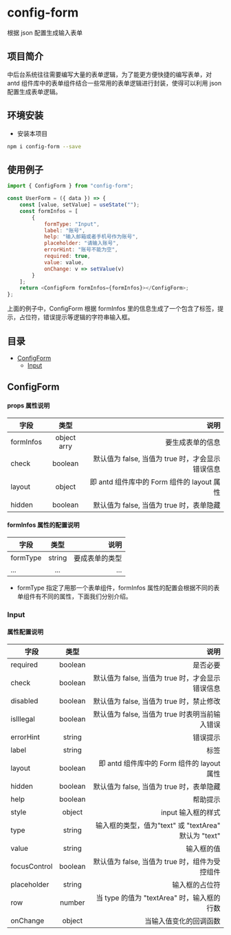 # config-form

根据 json 配置生成输入表单

## 项目简介

中后台系统往往需要编写大量的表单逻辑，为了能更方便快捷的编写表单，对 antd 组件库中的表单组件结合一些常用的表单逻辑进行封装，使得可以利用 json 配置生成表单逻辑。

## 环境安装

-   安装本项目

```sh
npm i config-form --save
```

## 使用例子

```js
import { ConfigForm } from "config-form";

const UserForm = ({ data }) => {
    const [value, setValue] = useState("");
    const formInfos = [
        {
            formType: "Input",
            label: "账号",
            help: "输入邮箱或者手机号作为账号",
            placeholder: "请输入账号",
            errorHint: "账号不能为空",
            required: true,
            value: value,
            onChange: v => setValue(v)
        }
    ];
    return <ConfigForm formInfos={formInfos}></ConfigForm>;
};
```

上面的例子中，ConfigForm 根据 formInfos 里的信息生成了一个包含了标签，提示，占位符，错误提示等逻辑的字符串输入框。

## 目录

<!-- TOC -->

-   [ConfigForm](#configform)
    -   [Input](#input)

## ConfigForm

#### props 属性说明

| 字段      |    类型     |                                             说明 |
| --------- | :---------: | -----------------------------------------------: |
| formInfos | object arry |                                 要生成表单的信息 |
| check     |   boolean   | 默认值为 false, 当值为 true 时，才会显示错误信息 |
| layout    |   object    |       即 antd 组件库中的 Form 组件的 layout 属性 |
| hidden    |   boolean   |         默认值为 false, 当值为 true 时，表单隐藏 |

#### formInfos 属性的配置说明

| 字段     |  类型  |           说明 |
| -------- | :----: | -------------: |
| formType | string | 要成表单的类型 |
| ...      |  ...   |            ... |

-   formType 指定了用那一个表单组件，formInfos 属性的配置会根据不同的表单组件有不同的属性，下面我们分别介绍。

### Input

#### 属性配置说明

| 字段         |  类型   |                                                 说明 |
| ------------ | :-----: | ---------------------------------------------------: |
| required     | boolean |                                             是否必要 |
| check        | boolean |     默认值为 false, 当值为 true 时，才会显示错误信息 |
| disabled     | boolean |             默认值为 false, 当值为 true 时，禁止修改 |
| isIllegal    | boolean |       默认值为 false, 当值为 true 时表明当前输入错误 |
| errorHint    | string  |                                             错误提示 |
| label        | string  |                                                 标签 |
| layout       | boolean |           即 antd 组件库中的 Form 组件的 layout 属性 |
| hidden       | boolean |             默认值为 false, 当值为 true 时，表单隐藏 |
| help         | boolean |                                             帮助提示 |
| style        | object  |                                   input 输入框的样式 |
| type         | string  | 输入框的类型，值为"text" 或 "textArea" 默认为 "text" |
| value        | string  |                                           输入框的值 |
| focusControl | boolean |       默认值为 false, 当值为 true 时，组件为受控组件 |
| placeholder  | string  |                                       输入框的占位符 |
| row          | number  |           当 type 的值为 "textArea" 时，输入框的行数 |
| onChange     | object  |                               当输入值变化的回调函数 |
